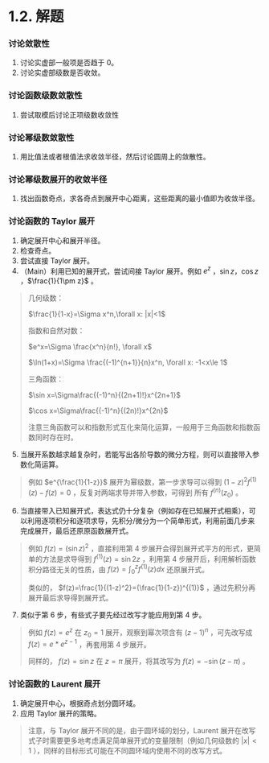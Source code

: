 # 1.2. 解题

### 讨论敛散性

1. 讨论实虚部一般项是否趋于 0。
2. 讨论实虚部级数是否收敛。

### 讨论函数级数敛散性

1. 尝试取模后讨论正项级数收敛性 

### 讨论幂级数敛散性

1. 用比值法或者根值法求收敛半径，然后讨论圆周上的敛散性。

### 讨论幂级数展开的收敛半径

1. 找出函数奇点，求各奇点到展开中心距离，这些距离的最小值即为收敛半径。

### 讨论函数的 Taylor 展开

1. 确定展开中心和展开半径。
2. 检查奇点。
3. 尝试直接 Taylor 展开。
4. （Main）利用已知的展开式，尝试间接 Taylor 展开。例如 $e^z$ ，$ \sin z$，$\cos z$ ，$\frac{1}{1\pm z}$ 。

> 几何级数：
>
> $\frac{1}{1-x}=\Sigma x^n,\forall x: |x|<1$ 
>
> 指数和自然对数：
> 
> $e^x=\Sigma \frac{x^n}{n!}, \forall x$ 
>
> $\ln(1+x)=\Sigma \frac{(-1)^{n+1}}{n}x^n, \forall x: -1<x\le 1$ 
>
> 三角函数：
>
> $\sin x=\Sigma\frac{(-1)^n}{(2n+1)!}x^{2n+1}$ 
>
> $\cos x=\Sigma\frac{(-1)^n}{(2n)!}x^{2n}$ 
>
> 注意三角函数可以和指数形式互化来简化运算，一般用于三角函数和指数函数同时存在时。

5. 当展开系数越求越复杂时，若能写出各阶导数的微分方程，则可以直接带入参数化简运算。

> 例如 $e^{\frac{1}{1-z}}$ 展开为幂级数，第一步求导可以得到 $(1-z)^2f^{(1)}(z)-f(z)=0$ ，反复对两端求导并带入参数，可得到 所有 $f^{(n)}(z_0)$ 。

6. 当直接带入已知展开式，表达式仍十分复杂（例如存在已知展开式相乘），可以利用逐项积分和逐项求导，先积分/微分为一个简单形式，利用前面几步来完成展开，最后还原原函数展开式。

> 例如 $f(z)=(\sin z)^2$ ，直接利用第 4 步展开会得到展开式平方的形式，更简单的方法是求导得到 $f^{(1)}(z)=\sin 2z$ ，利用第 4 步展开后，利用解析函数积分路径无关的性质，由 $f(z)=\int_0^zf^{(1)}(z)dx$ 还原展开式。
>
> 类似的， $f(z)=\frac{1}{(1-z)^2}=(\frac{1}{1-z})^{(1)}$ ，通过先积分再展开最后求导得到展开式。

7. 类似于第 6 步，有些式子要先经过改写才能应用到第 4 步。 

> 例如 $f(z)=e^z$ 在 $z_0=1$ 展开，观察到幂次项含有 $(z-1)^n$ ，可先改写成 $f(z)=e*e^{z-1}$ ，再套用第 4 步展开。
>
> 同样的， $f(z)=\sin z$ 在 $z=\pi$ 展开，将其改写为 $f(z)=-\sin (z-\pi)$ 。

### 讨论函数的 Laurent 展开

1. 确定展开中心，根据奇点划分圆环域。
2. 应用 Taylor 展开的策略。

> 注意，与 Taylor 展开不同的是，由于圆环域的划分，Laurent 展开在改写式子时需要更多地考虑满足简单展开式的变量限制（例如几何级数的 $|x|<1$ ），同样的目标形式可能在不同圆环域内使用不同的改写方式。

